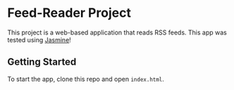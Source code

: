 # Feed-Reader Project

This project is a web-based application that reads RSS feeds. This app was tested using [Jasmine](http://jasmine.github.io/)!

## Getting Started

To start the app, clone this repo and open `index.html`.